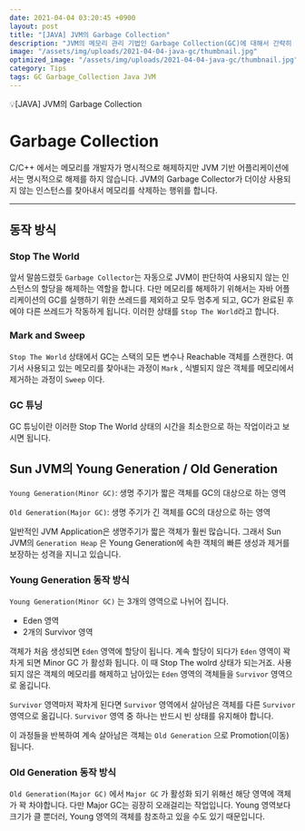 ```yaml
---
date: 2021-04-04 03:20:45 +0900
layout: post
title: "[JAVA] JVM의 Garbage Collection"
description: "JVM의 메모리 관리 기법인 Garbage Collection(GC)에 대해서 간략히 정리합니다."
image: "/assets/img/uploads/2021-04-04-java-gc/thumbnail.jpg"
optimized_image: "/assets/img/uploads/2021-04-04-java-gc/thumbnail.jpg"
category: Tips
tags: GC Garbage_Collection Java JVM
---
```


<p class="callout"> 💡[JAVA] JVM의 Garbage Collection </p>

# Garbage Collection
C/C++ 에서는 메모리를 개발자가 명시적으로 해제하지만 JVM 기반 어플리케이션에서는 명시적으로 해제를 하지 않습니다. JVM의 Garbage Collector가 더이상 사용되지 않는 인스턴스를 찾아내서 메모리를 삭제하는 행위를 합니다.

---

## 동작 방식
### Stop The World

앞서 말씀드렸듯 `Garbage Collector`는 자동으로 JVM이 판단하여 사용되지 않는 인스턴스의 할당을 해제하는 역할을 합니다. 다만 메모리를 해제하기 위해서는 자바 어플리케이션의 GC를 실행하기 위한 쓰레드를 제외하고 모두 멈추게 되고, GC가 완료된 후에야 다른 쓰레드가 작동하게 됩니다. 이러한 상태를 `Stop The World`라고 합니다.

### Mark and Sweep

`Stop The World`  상태에서 GC는 스택의 모든 변수나 Reachable 객체를 스캔한다. 여기서 사용되고 있는 메모리를 찾아내는 과정이 `Mark` , 식별되지 않은 객체를 메모리에서 제거하는 과정이 `Sweep` 이다.

### GC 튜닝

GC 튜닝이란 이러한 Stop The World 상태의 시간을 최소한으로 하는 작업이라고 보시면 됩니다.

## Sun JVM의 Young Generation / Old Generation

`Young Generation(Minor GC)`: 생명 주기가 짧은 객체를 GC의 대상으로 하는 영역

`Old Generation(Major GC)`: 생명 주기가 긴 객체를 GC의 대상으로 하는 영역

일반적인 JVM Application은 생명주기가 짧은 객체가 훨씬 많습니다. 그래서 Sun JVM의 `Generation Heap` 은 Young Generation에 속한 객체의 빠른 생성과 제거를 보장하는 성격을 지니고 있습니다.

### Young Generation 동작 방식

`Young Generation(Minor GC)` 는 3개의 영역으로 나뉘어 집니다.

- Eden 영역
- 2개의 Survivor 영역

객체가 처음 생성되면  `Eden` 영역에 할당이 됩니다. 계속 할당이 되다가  `Eden` 영역이 꽉차게 되면 Minor GC 가 활성화 됩니다. 이 때 Stop The wolrd 상태가 되는거죠. 사용되지 않은 객체의 메모리를 해제하고 남아있는 `Eden` 영역의 객체들을 `Survivor` 영역으로 옮깁니다.

`Survivor` 영역마저 꽉차게 된다면 `Survivor` 영역에서 살아남은 객체를 다른 `Survivor` 영역으로 옮깁니다. `Survivor` 영역 중 하나는 반드시 빈 상태를 유지해야 합니다.

이 과정들을 반복하여 계속 살아남은 객체는 `Old Generation` 으로 Promotion(이동) 됩니다.

### Old Generation 동작 방식

`Old Generation(Major GC)` 에서 `Major GC` 가 활성화 되기 위해선 해당 영역에 객체가 꽉 차야합니다. 다만 Major GC는 굉장히 오래걸리는 작업입니다. Young 영역보다 크기가 클 뿐더러, Young 영역의 객체를 참조하고 있을 수도 있기 때문입니다.
